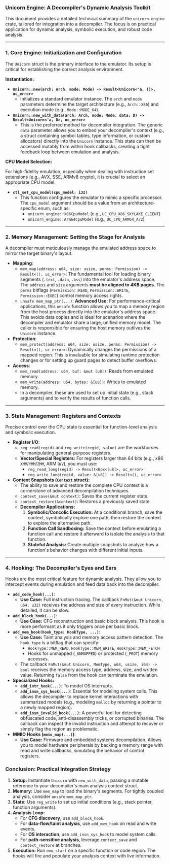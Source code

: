 ### Unicorn Engine: A Decompiler's Dynamic Analysis Toolkit

This document provides a detailed technical summary of the `unicorn-engine` crate, tailored for integration into a decompiler. The focus is on practical application for dynamic analysis, symbolic execution, and robust code analysis.

***

### 1. Core Engine: Initialization and Configuration

The `Unicorn` struct is the primary interface to the emulator. Its setup is critical for establishing the correct analysis environment.

**Instantiation:**

-   **`Unicorn::new(arch: Arch, mode: Mode) -> Result<Unicorn<'a, ()>, uc_error>`**
    -   Initializes a standard emulator instance. The `arch` and `mode` parameters determine the target architecture (e.g., `Arch::X86`) and execution mode (e.g., `Mode::MODE_64`).
-   **`Unicorn::new_with_data(arch: Arch, mode: Mode, data: D) -> Result<Unicorn<'a, D>, uc_error>`**
    -   This is the preferred method for decompiler integration. The generic `data` parameter allows you to embed your decompiler's context (e.g., a struct containing symbol tables, type information, or custom allocators) directly into the `Unicorn` instance. This state can then be accessed mutably from within hook callbacks, creating a tight feedback loop between emulation and analysis.

**CPU Model Selection:**

For high-fidelity emulation, especially when dealing with instruction set extensions (e.g., AVX, SSE, ARMv8 crypto), it is crucial to select an appropriate CPU model.

-   **`ctl_set_cpu_model(cpu_model: i32)`**
    -   This function configures the emulator to mimic a specific processor. The `cpu_model` argument should be a value from an architecture-specific enum, such as:
        -   `unicorn_engine::X86CpuModel` (e.g., `UC_CPU_X86_SKYLAKE_CLIENT`)
        -   `unicorn_engine::Arm64CpuModel` (e.g., `UC_CPU_ARM64_A72`)

***

### 2. Memory Management: Setting the Stage for Analysis

A decompiler must meticulously manage the emulated address space to mirror the target binary's layout.

-   **Mapping**:
    -   `mem_map(address: u64, size: usize, perms: Permission) -> Result<(), uc_error>`: The fundamental tool for loading binary segments (`.text`, `.data`, `.bss`) into the emulator's address space. The `address` and `size` arguments **must be aligned to 4KB pages**. The `perms` bitflags (`Permission::READ`, `Permission::WRITE`, `Permission::EXEC`) control memory access rights.
    -   `unsafe mem_map_ptr(...)`: **Advanced Use:** For performance-critical applications, this `unsafe` function allows you to map a memory region from the host process directly into the emulator's address space. This avoids data copies and is ideal for scenarios where the decompiler and emulator share a large, unified memory model. The caller is responsible for ensuring the host memory outlives the `Unicorn` instance.
-   **Protection**:
    -   `mem_protect(address: u64, size: usize, perms: Permission) -> Result<(), uc_error>`: Dynamically changes the permissions of a mapped region. This is invaluable for simulating runtime protection changes or for setting up guard pages to detect buffer overflows.
-   **Access**:
    -   `mem_read(address: u64, buf: &mut [u8])`: Reads from emulated memory.
    -   `mem_write(address: u64, bytes: &[u8])`: Writes to emulated memory.
    -   In a decompiler, these are used to set up initial state (e.g., stack arguments) and to verify the results of function calls.

***

### 3. State Management: Registers and Contexts

Precise control over the CPU state is essential for function-level analysis and symbolic execution.

-   **Register I/O**:
    -   `reg_read(regid)` and `reg_write(regid, value)` are the workhorses for manipulating general-purpose registers.
    -   **Vector/Special Registers:** For registers larger than 64 bits (e.g., x86 `XMM`/`YMM`/`ZMM`, ARM `Q`/`V`), you must use:
        -   `reg_read_long(regid) -> Result<Box<[u8]>, uc_error>`
        -   `reg_write_long(regid, value: &[u8]) -> Result<(), uc_error>`
-   **Context Snapshots (`Context` struct):**
    -   The ability to save and restore the complete CPU context is a cornerstone of advanced decompilation techniques.
    -   `context_save(&mut context)`: Saves the current register state.
    -   `context_restore(&context)`: Restores a previously saved state.
    -   **Decompiler Applications:**
        1.  **Symbolic/Concolic Execution:** At a conditional branch, save the context, symbolically explore one path, then restore the context to explore the alternative path.
        2.  **Function Call Sandboxing:** Save the context before emulating a function call and restore it afterward to isolate the analysis to that function.
        3.  **Stateful Analysis:** Create multiple snapshots to analyze how a function's behavior changes with different initial inputs.

***

### 4. Hooking: The Decompiler's Eyes and Ears

Hooks are the most critical feature for dynamic analysis. They allow you to intercept events during emulation and feed data back into the decompiler.

-   **`add_code_hook(...)`**:
    -   **Use Case:** Full instruction tracing. The callback `FnMut(&mut Unicorn, u64, u32)` receives the address and size of every instruction. While detailed, it can be slow.
-   **`add_block_hook(...)`**:
    -   **Use Case:** CFG reconstruction and basic block analysis. This hook is more performant as it only triggers once per basic block.
-   **`add_mem_hook(hook_type: HookType, ...)`**:
    -   **Use Case:** Taint analysis and memory access pattern detection. The `hook_type` is a bitflag that can specify:
        -   `HookType::MEM_READ`, `HookType::MEM_WRITE`, `HookType::MEM_FETCH`
        -   Hooks for unmapped (`_UNMAPPED`) or protected (`_PROT`) memory accesses.
    -   The callback `FnMut(&mut Unicorn, MemType, u64, usize, i64) -> bool` receives the memory access type, address, size, and written value. Returning `false` from the hook can terminate the emulation.
-   **Specialized Hooks:**
    -   **`add_intr_hook(...)`**: To model OS interrupts.
    -   **`add_insn_sys_hook(...)`**: Essential for modeling system calls. This allows the decompiler to replace kernel interactions with summarized models (e.g., modeling `malloc` by returning a pointer to a newly mapped region).
    -   **`add_insn_invalid_hook(...)`**: A powerful tool for detecting obfuscated code, anti-disassembly tricks, or corrupted binaries. The callback can inspect the invalid instruction and attempt to recover or simply flag the region as problematic.
-   **MMIO Hooks (`mmio_map(...)`)**:
    -   **Use Case:** Firmware and embedded systems decompilation. Allows you to model hardware peripherals by backing a memory range with read and write callbacks, simulating the behavior of control registers.

### Conclusion: Practical Integration Strategy

1.  **Setup:** Instantiate `Unicorn` with `new_with_data`, passing a mutable reference to your decompiler's main analysis context struct.
2.  **Memory:** Use `mem_map` to load the binary's segments. For tightly coupled analysis, consider `unsafe` `mem_map_ptr`.
3.  **State:** Use `reg_write` to set up initial conditions (e.g., stack pointer, function arguments).
4.  **Analysis Loop:**
    -   For **CFG discovery**, use `add_block_hook`.
    -   For **data-flow/taint analysis**, use `add_mem_hook` on read and write events.
    -   For **OS interaction**, use `add_insn_sys_hook` to model system calls.
    -   For **path-sensitive analysis**, leverage `context_save` and `context_restore` at branches.
5.  **Execution:** Run `emu_start` on a specific function or code region. The hooks will fire and populate your analysis context with live information.
